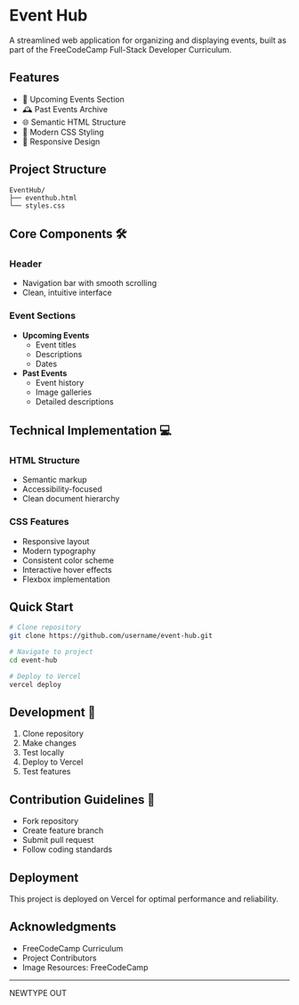 # Event Hub 

A streamlined web application for organizing and displaying events, built as part of the FreeCodeCamp Full-Stack Developer Curriculum.

## Features 

- 📅 Upcoming Events Section
- 🕰️ Past Events Archive
- 🌐 Semantic HTML Structure
- 🎨 Modern CSS Styling
- 📱 Responsive Design

## Project Structure 

```
EventHub/
├── eventhub.html
└── styles.css
```

## Core Components 🛠

### Header
- Navigation bar with smooth scrolling
- Clean, intuitive interface

### Event Sections
- **Upcoming Events**
  - Event titles
  - Descriptions
  - Dates
- **Past Events**
  - Event history
  - Image galleries
  - Detailed descriptions

## Technical Implementation 💻

### HTML Structure
- Semantic markup
- Accessibility-focused
- Clean document hierarchy

### CSS Features
- Responsive layout
- Modern typography
- Consistent color scheme
- Interactive hover effects
- Flexbox implementation

## Quick Start 

```bash
# Clone repository
git clone https://github.com/username/event-hub.git

# Navigate to project
cd event-hub

# Deploy to Vercel
vercel deploy
```

## Development 🔧

1. Clone repository
2. Make changes
3. Test locally
4. Deploy to Vercel
5. Test features

## Contribution Guidelines 🤝

- Fork repository
- Create feature branch
- Submit pull request
- Follow coding standards

## Deployment 

This project is deployed on Vercel for optimal performance and reliability.

## Acknowledgments 

- FreeCodeCamp Curriculum
- Project Contributors
- Image Resources: FreeCodeCamp

---

NEWTYPE OUT 
